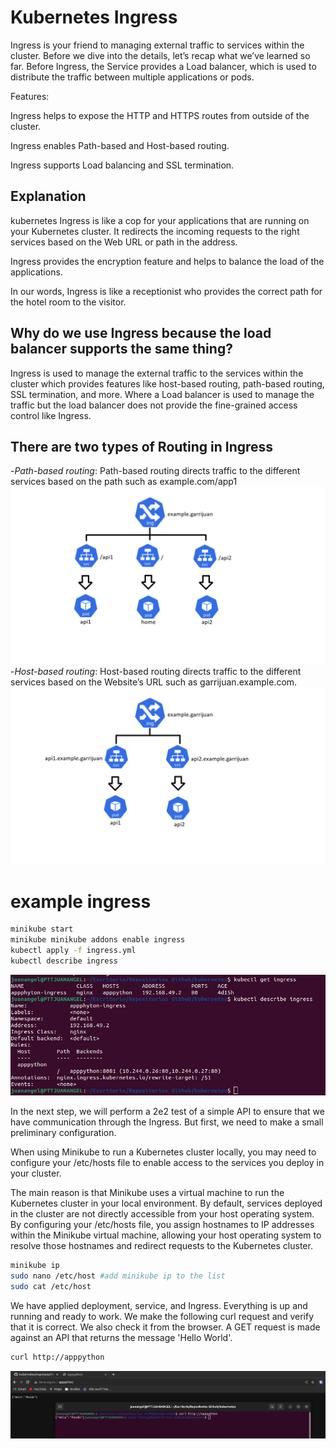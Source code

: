 # Kubernetes Ingress
Ingress is your friend to managing external traffic to services within the cluster. Before we dive into the details, let’s recap what we’ve learned so far. Before Ingress, the Service provides a Load balancer, which is used to distribute the traffic between multiple applications or pods.

Features:

Ingress helps to expose the HTTP and HTTPS routes from outside of the cluster.

Ingress enables Path-based and Host-based routing.

Ingress supports Load balancing and SSL termination.

## Explanation

kubernetes Ingress is like a cop for your applications that are running on your Kubernetes cluster. It redirects the incoming requests to the right services based on the Web URL or path in the address.

Ingress provides the encryption feature and helps to balance the load of the applications.

In our words, Ingress is like a receptionist who provides the correct path for the hotel
room to the visitor.

## Why do we use Ingress because the load balancer supports the same thing?

Ingress is used to manage the external traffic to the services within the cluster which
provides features like host-based routing, path-based routing, SSL termination, and more.
Where a Load balancer is used to manage the traffic but the load balancer does not provide
the fine-grained access control like Ingress.

## There are two types of Routing in Ingress

-_Path-based routing_: Path-based routing directs traffic to the different services
based on the path such as example.com/app1
![alt text](/images/pathrouting.png "path routing")
-_Host-based routing_: Host-based routing directs traffic to the different services
based on the Website’s URL such as garrijuan.example.com.
![alt text](/images/hostrouting.png "host routing")


# example ingress
```sh
minikube start
minikube minikube addons enable ingress
kubectl apply -f ingress.yml
kubectl describe ingress
```
![alt text](/images/ingress.png "ingress")

In the next step, we will perform a 2e2 test of a simple API to ensure that we have communication through the Ingress. But first, we need to make a small preliminary configuration.

When using Minikube to run a Kubernetes cluster locally, you may need to configure your /etc/hosts file to enable access to the services you deploy in your cluster.


The main reason is that Minikube uses a virtual machine to run the Kubernetes cluster in your local environment. By default, services deployed in the cluster are not directly accessible from your host operating system. By configuring your /etc/hosts file, you assign hostnames to IP addresses within the Minikube virtual machine, allowing your host operating system to resolve those hostnames and redirect requests to the Kubernetes cluster.

```sh
minikube ip
sudo nano /etc/host #add minikube ip to the list
sudo cat /etc/host
```

We have applied deployment, service, and Ingress. Everything is up and running and ready to work. We make the following curl request and verify that it is correct. We also check it from the browser. A GET request is made against an API that returns the message 'Hello World'.

```sh
curl http://apppython
```
![alt text](/images/testingress.png "test ingress")

